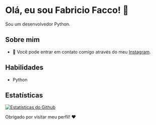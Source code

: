 

# Olá, eu sou Fabricio Facco! 👋

Sou um desenvolvedor Python.

## Sobre mim

- 🌱 Você pode entrar em contato comigo através do meu [Instagram](https://www.instagram.com/fabriciotf_).

## Habilidades

- Python

## Estatísticas

[![Estatísticas do Github](https://github-readme-stats.vercel.app/api?username=FabricioFacco&show_icons=true&theme=dracula)](https://github.com/anuraghazra/github-readme-stats)

Obrigado por visitar meu perfil! :heart:
